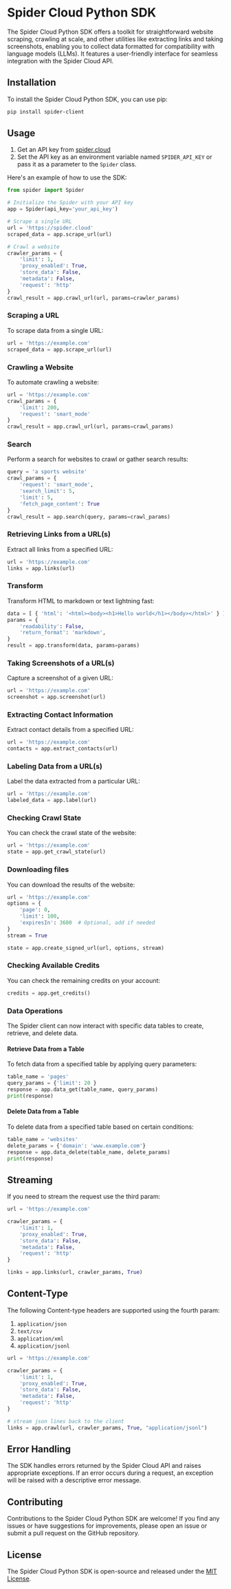 # Spider Cloud Python SDK

The Spider Cloud Python SDK offers a toolkit for straightforward website scraping, crawling at scale, and other utilities like extracting links and taking screenshots, enabling you to collect data formatted for compatibility with language models (LLMs). It features a user-friendly interface for seamless integration with the Spider Cloud API.

## Installation

To install the Spider Cloud Python SDK, you can use pip:

```bash
pip install spider-client
```

## Usage

1. Get an API key from [spider.cloud](https://spider.cloud)
2. Set the API key as an environment variable named `SPIDER_API_KEY` or pass it as a parameter to the `Spider` class.

Here's an example of how to use the SDK:

```python
from spider import Spider

# Initialize the Spider with your API key
app = Spider(api_key='your_api_key')

# Scrape a single URL
url = 'https://spider.cloud'
scraped_data = app.scrape_url(url)

# Crawl a website
crawler_params = {
    'limit': 1,
    'proxy_enabled': True,
    'store_data': False,
    'metadata': False,
    'request': 'http'
}
crawl_result = app.crawl_url(url, params=crawler_params)
```

### Scraping a URL

To scrape data from a single URL:

```python
url = 'https://example.com'
scraped_data = app.scrape_url(url)
```

### Crawling a Website

To automate crawling a website:

```python
url = 'https://example.com'
crawl_params = {
    'limit': 200,
    'request': 'smart_mode'
}
crawl_result = app.crawl_url(url, params=crawl_params)
```

### Search

Perform a search for websites to crawl or gather search results:

```python
query = 'a sports website'
crawl_params = {
    'request': 'smart_mode',
    'search_limit': 5,
    'limit': 5,
    'fetch_page_content': True
}
crawl_result = app.search(query, params=crawl_params)
```

### Retrieving Links from a URL(s)

Extract all links from a specified URL:

```python
url = 'https://example.com'
links = app.links(url)
```

### Transform

Transform HTML to markdown or text lightning fast:

```python
data = [ { 'html': '<html><body><h1>Hello world</h1></body></html>' } ]
params = {
    'readability': False,
    'return_format': 'markdown',
}
result = app.transform(data, params=params)
```

### Taking Screenshots of a URL(s)

Capture a screenshot of a given URL:

```python
url = 'https://example.com'
screenshot = app.screenshot(url)
```

### Extracting Contact Information

Extract contact details from a specified URL:

```python
url = 'https://example.com'
contacts = app.extract_contacts(url)
```

### Labeling Data from a URL(s)

Label the data extracted from a particular URL:

```python
url = 'https://example.com'
labeled_data = app.label(url)
```

### Checking Crawl State

You can check the crawl state of the website:

```python
url = 'https://example.com'
state = app.get_crawl_state(url)
```

### Downloading files

You can download the results of the website:

```python
url = 'https://example.com'
options = {
    'page': 0,
    'limit': 100,
    'expiresIn': 3600  # Optional, add if needed
}
stream = True

state = app.create_signed_url(url, options, stream)
```

### Checking Available Credits

You can check the remaining credits on your account:

```python
credits = app.get_credits()
```

### Data Operations

The Spider client can now interact with specific data tables to create, retrieve, and delete data.

#### Retrieve Data from a Table

To fetch data from a specified table by applying query parameters:

```python
table_name = 'pages'
query_params = {'limit': 20 }
response = app.data_get(table_name, query_params)
print(response)
```

#### Delete Data from a Table

To delete data from a specified table based on certain conditions:

```python
table_name = 'websites'
delete_params = {'domain': 'www.example.com'}
response = app.data_delete(table_name, delete_params)
print(response)
```

## Streaming

If you need to stream the request use the third param:

```python
url = 'https://example.com'

crawler_params = {
    'limit': 1,
    'proxy_enabled': True,
    'store_data': False,
    'metadata': False,
    'request': 'http'
}

links = app.links(url, crawler_params, True)
```

## Content-Type

The following Content-type headers are supported using the fourth param:

1. `application/json`
1. `text/csv`
1. `application/xml`
1. `application/jsonl`

```python
url = 'https://example.com'

crawler_params = {
    'limit': 1,
    'proxy_enabled': True,
    'store_data': False,
    'metadata': False,
    'request': 'http'
}

# stream json lines back to the client
links = app.crawl(url, crawler_params, True, "application/jsonl")
```

## Error Handling

The SDK handles errors returned by the Spider Cloud API and raises appropriate exceptions. If an error occurs during a request, an exception will be raised with a descriptive error message.

## Contributing

Contributions to the Spider Cloud Python SDK are welcome! If you find any issues or have suggestions for improvements, please open an issue or submit a pull request on the GitHub repository.

## License

The Spider Cloud Python SDK is open-source and released under the [MIT License](https://opensource.org/licenses/MIT).
